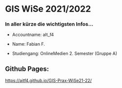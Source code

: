 # GIS WiSe 2021/2022

### In aller kürze die wichtigsten Infos...

* Accountname: aIt_f4

* Name: Fabian F.

* Studiengang: OnlineMedien 2. Semester (Gruppe A)

## Github Pages:

https://aitf4.github.io/GIS-Prax-WiSe21-22/
